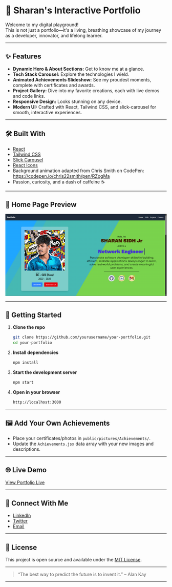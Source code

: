 # 🚀 Sharan's Interactive Portfolio

Welcome to my digital playground!  
This is not just a portfolio—it's a living, breathing showcase of my journey as a developer, innovator, and lifelong learner.

---

## ✨ Features

- **Dynamic Hero & About Sections:** Get to know me at a glance.
- **Tech Stack Carousel:** Explore the technologies I wield.
- **Animated Achievements Slideshow:** See my proudest moments, complete with certificates and awards.
- **Project Gallery:** Dive into my favorite creations, each with live demos and code links.
- **Responsive Design:** Looks stunning on any device.
- **Modern UI:** Crafted with React, Tailwind CSS, and slick-carousel for smooth, interactive experiences.

---

## 🛠️ Built With

- [React](https://react.dev/)
- [Tailwind CSS](https://tailwindcss.com/)
- [Slick Carousel](https://react-slick.neostack.com/)
- [React Icons](https://react-icons.github.io/react-icons/)
- Background animation adapted from Chris Smith on CodePen: https://codepen.io/chris22smith/pen/RZogMa
- Passion, curiosity, and a dash of caffeine ☕

---

## 📸 Home Page Preview
![Home Page Screen Shot ](src/assets/home.png)

---

## 🚦 Getting Started

1. **Clone the repo**
   ```sh
   git clone https://github.com/yourusername/your-portfolio.git
   cd your-portfolio
   ```

2. **Install dependencies**
   ```sh
   npm install
   ```

3. **Start the development server**
   ```sh
   npm start
   ```

4. **Open in your browser**
   ```
   http://localhost:3000
   ```

---

## 🖼️ Add Your Own Achievements

- Place your certificates/photos in `public/pictures/Achievements/`.
- Update the `Achievements.jsx` data array with your new images and descriptions.

---

## 🌐 Live Demo

[View Portfolio Live](https://sidh-profolio.vercel.app/)

---

## 🤝 Connect With Me

- [LinkedIn](https://www.linkedin.com/in/sharansidh0301/)
- [Twitter](https://twitter.com/yourhandle)
- [Email](mailto:your.sharansidh0301@gmail.com)

---

## 📄 License

This project is open source and available under the [MIT License](LICENSE).

---

> “The best way to predict the future is to invent it.” – Alan Kay 

---
